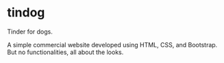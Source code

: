 # tindog
Tinder for dogs.

A simple commercial website developed using HTML, CSS, and Bootstrap.
But no functionalities, all about the looks.

